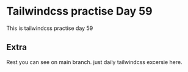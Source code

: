 # Tailwindcss practise Day 59

This is tailwindcss practise day 59

## Extra

Rest you can see on main branch. just daily tailwindcss excersie here.
